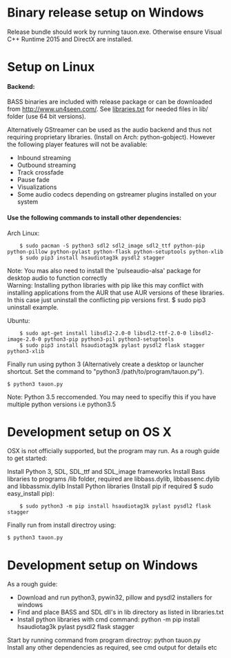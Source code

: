 # Binary release setup on Windows

Release bundle should work by running tauon.exe. Otherwise ensure Visual C++ Runtime 2015 and DirectX are installed.


# Setup on Linux

#### Backend:

BASS binaries are included with release package or can be downloaded from http://www.un4seen.com/. See [libraries.txt](libraries.txt) for needed files in lib/ folder (use 64 bit versions).

Alternatively GStreamer can be used as the audio backend and thus not requiring proprietary libraries. (Install on Arch: python-gobject). However the following player features will not be avaliable:

 - Inbound streaming
 - Outbound streaming
 - Track crossfade
 - Pause fade
 - Visualizations
 - Some audio codecs depending on gstreamer plugins installed on your system

#### Use the following commands to install other dependencies:


Arch Linux:

        $ sudo pacman -S python3 sdl2 sdl2_image sdl2_ttf python-pip python-pillow python-pylast python-flask python-setuptools python-xlib
        $ sudo pip3 install hsaudiotag3k pysdl2 stagger

   Note: You mas also need to install the 'pulseaudio-alsa' package for desktop audio to function correctly  
   Warning: Installing python libraries with pip like this may conflict with installing applications from the AUR that use AUR versions of these libraries. In this case just uninstall the conflicting pip versions first. $ sudo pip3 uninstall example.

Ubuntu:

        $ sudo apt-get install libsdl2-2.0-0 libsdl2-ttf-2.0-0 libsdl2-image-2.0-0 python3-pip python3-pil python3-setuptools
        $ sudo pip3 install hsaudiotag3k pylast pysdl2 flask stagger python3-xlib



Finally run using python 3 (Alternatively create a desktop or launcher shortcut. Set the command to "python3 /path/to/program/tauon.py").

    $ python3 tauon.py

  Note: Python 3.5 reccomended. You may need to specifiy this if you have multiple python versions i.e python3.5

# Development setup on OS X


OSX is not officially supported, but the program may run. As a rough guide to get started: 

Install Python 3, SDL, SDL_ttf and SDL_image frameworks
Install Bass libraries to programs /lib folder, required are libbass.dylib, libbassenc.dylib and libbassmix.dylib
Install Python libraries (Install pip if required $ sudo easy_install pip):

        $ sudo python3 -m pip install hsaudiotag3k pylast pysdl2 flask stagger

Finally run from install directroy using:

	$ python3 tauon.py


# Development setup on Windows

As a rough guide:

- Download and run python3, pywin32, pillow and pysdl2 installers for windows
- Find and place BASS and SDL dll's in lib directory as listed in libraries.txt
- Install python libraries with cmd command: python -m pip install hsaudiotag3k pylast pysdl2 flask stagger

Start by running command from program directroy: python tauon.py  
Install any other dependencies as required, see cmd output for details etc

